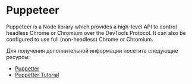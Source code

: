 # Puppeteer

Puppeteer is a Node library which provides a high-level API to control headless Chrome or Chromium over the DevTools Protocol. It can also be configured to use full (non-headless) Chrome or Chromium.

Для получения дополнительной информации посетите следующие ресурсы:

- [Puppetter](https://developer.chrome.com/docs/puppeteer/)
- [Puppetter Tutorial](https://www.freecodecamp.org/news/how-to-use-puppeteer-with-nodejs/)
